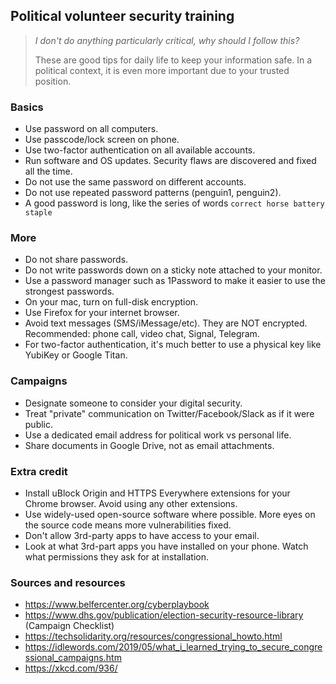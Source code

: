 ## Political volunteer security training

> *I don't do anything particularly critical, why should I follow this?*
> 
> These are good tips for daily life to keep your information safe.
> In a political context, it is even more important due to your trusted position.

### Basics
- Use password on all computers.
- Use passcode/lock screen on phone.
- Use two-factor authentication on all available accounts.
- Run software and OS updates. Security flaws are discovered and fixed all the time.
- Do not use the same password on different accounts.
- Do not use repeated password patterns (penguin1, penguin2).
- A good password is long, like the series of words `correct horse battery staple`

### More
- Do not share passwords.
- Do not write passwords down on a sticky note attached to your monitor.
- Use a password manager such as 1Password to make it easier to use the strongest passwords.
- On your mac, turn on full-disk encryption.
- Use Firefox for your internet browser. 
- Avoid text messages (SMS/iMessage/etc). They are NOT encrypted. Recommended: phone call, video chat, Signal, Telegram.
- For two-factor authentication, it's much better to use a physical key like YubiKey or Google Titan.

### Campaigns
- Designate someone to consider your digital security.
- Treat "private" communication on Twitter/Facebook/Slack as if it were public.
- Use a dedicated email address for political work vs personal life.
- Share documents in Google Drive, not as email attachments.

### Extra credit
- Install uBlock Origin and HTTPS Everywhere extensions for your Chrome browser. Avoid using any other extensions.
- Use widely-used open-source software where possible. More eyes on the source code means more vulnerabilities fixed.
- Don't allow 3rd-party apps to have access to your email.
- Look at what 3rd-part apps you have installed on your phone. Watch what permissions they ask for at installation.



### Sources and resources

- https://www.belfercenter.org/cyberplaybook
- https://www.dhs.gov/publication/election-security-resource-library  (Campaign Checklist)
- https://techsolidarity.org/resources/congressional_howto.html
- https://idlewords.com/2019/05/what_i_learned_trying_to_secure_congressional_campaigns.htm
- https://xkcd.com/936/
